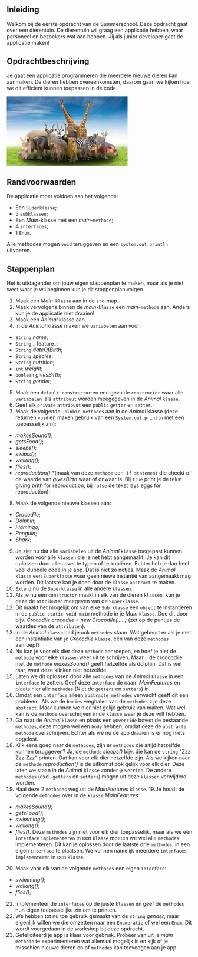 
## Inleiding

Welkom bij de eerste opdracht van de Summerschool. Deze opdracht gaat over een dierentuin. De dierentuin wil graag een applicatie hebben, waar personeel en bezoekers wat aan hebben. Jij als junior developer gaat de applicatie maken!

## Opdrachtbeschrijving

Je gaat een applicatie programmeren die meerdere nieuwe dieren kan aanmaken. De dieren hebben overeenkomsten, daarom gaan we kijken hoe we dit efficient kunnen toepassen in de code.

![Dierentuin!](./uploads/dieren.JPG)

## Randvoorwaarden

De applicatie moet voldoen aan het volgende:

- Een `Superklasse`;
- 5 `subklassen`;
- Een _Main_-klasse met een _main_-`methode`;
- 4 `interfaces`;
- 1 `Enum`.

Alle methodes mogen `void` teruggeven en een `system.out.println` uitvoeren.

## Stappenplan
Het is uitdagender om jouw eigen stappenplan te maken, maar als je niet weet waar je wil beginnen kun je dit stappenplan volgen.
1. Maak een _Main_-`klasse` aan in de `src`-map.
2. Maak vervolgens binnen de _main_-`klasse` een _main_-`methode` aan. Anders kun je de applicatie niet draaien!
3. Maak een _Animal_ klasse aan.
4. In de _Animal_ klasse maken we `variabelen` aan voor:
- `String` _name_;
- `String` _ feature_;
- `String` _dateOfBirth_;
- `String` _species_;
- `String` _nutrition_;
- `int` _weight_;
- `boolean` _givesBirth_;
- `String` _gender_;
5. Maak een `default constructor` en een gevulde `constructor` waar alle `variabelen `als `attribuut` worden meegegeven in de _Animal_ `klasse`.
6. Geef elk `private` `attribuut` een `public` `getter` en `setter`.
7. Maak de volgende ` plubic methodes` aan in de _Animal_ klasse (deze returnen `void` en maken gebruik van een `System.out.println` met een toepasselijk zin):
- _makesSound()_;
- _getsFood()_;
- _sleeps()_;
- _swims()_;
- _walking()_;
- _flies()_;
- _reproduction()_ *(maak van deze `methode` een` if statement` die checkt of de waarde van _givesBirth_ waar of onwaar is. Bij `true` print je de tekst giving brith for reproduction, bij `false` de tekst lays eggs for reproduction);
8. Maak de volgende nieuwe klassen aan:
- _Crocodile_;
- _Dolphin_;
- _Flamingo_;
- _Penguin_;
- _Shark_;
9. Je ziet nu dat alle `variabelen` uit de _Animal_ `klasse` toegepast kunnen worden voor alle `klassen` die je net hebt aangemaakt. Je kan dit oplossen door alles over te typen of te kopiëren. Echter heb je dan heel veel dubbele code in je app. Dat is niet zo netjes. Maak de _Animal_ `klasse` een `Superklasse` waar geen niewe instantië van aangemaakt mag worden. Dit laatste kan je doen door de `klasse` `abstract` te maken.  
10. `Extend` nu de `Superklasse` in alle andere `klassen`. 
11. Als je nu een `constructor` maakt in elk van de dieren `klassen`, kun je deze de `attributen` meegeven van de `Superklasse`.
12. Dit maakt het mogelijk om van elke `Sub klasse` een `object` te instantiëren in de `public static void main` methode in je _Main_ `klasse`. Doe dit door bijv. 
 _Crocodile crocodile = new Crocodile(.....)_ (zet op de puntjes de waardes van de `attributen`).
12. In de _Animal_ `klasse` had je ook `methodes` staan. Wat gebeurt er als je met een instantiatie van je _Crocodile_ `klasse`, één van deze `methodes` aanroept?
13. Nu kan je voor elk dier deze `methode` aanroepen, en hoef je niet de `methode` voor elke `klassen` weer uit te schrijven. Maar... de croccodile met de `methode` _makesSound()_ geeft hetzelfde als dolphin. Dát is wel raar, want deze klinken niet hetzelfde.
14. Laten we dit oplossen door alle `methodes` van de _Animal_ `klasse` in een `interface` te zetten. Geef deze `interface` de naam _MainFeatures_ en plaats hier alle `methodes` (Niet de `getters` en `setters`) in.
15. Omdat een `interface` alleen `abstracte methodes` verwacht geeft dit een probleem. Als we de `bodies` weghalen van de `methodes` zijn deze `abstract`. Maar kunnen we hier niet gelijk gebruik van maken. Wat wel kan is de `methode` overschrijven in de `klasse` waar je deze wilt hebben. 
16. Ga naar de _Animal_ `klasse` en plaats een `@Override` boven de bestaande `methodes`, deze mogen wel een `body` hebben, omdat deze de `abstracte methode` overschrijven. Echter als we nu de app draaien is er nog niets opgelost. 
17. Kijk eens goed naar de `methodes`, zijn er `methodes` die altijd hetzelfde kunnen teruggeven? Ja, de `methode` _sleeps()_ bijv. die kan de `string` "Zzz Zzz Zzz" printen. Dat kan voor elk dier hetzelfde zijn. Als we kijken naar de `methode` _reproduction()_ is de uitkomst ook gelijk voor elk dier. Deze laten we staan in de _Animal_ `klasse` zonder `@Override`. De andere `methodes` (excl. `getters` en `setters`) mogen uit deze `klassen` verwijderd worden. 
18. Haal deze 2 `methodes` weg uit de _MainFeatures_ `klasse`.
19.Je houdt de volgende `methodes` over in de `klasse` _MainFeatures_:
 - _makesSound()_;
 - _getsFood()_;
 - _swimming()_;
 - _walking()_;
 - _flies()_.
 Deze `methodes` zijn niet voor elk dier toepasselijk, maar als we een `interface` `implementeren` in een `klasse` moeten we wel alle `methodes` implementeren. Dit kan je oplossen door de laatste drie `methodes`, in een eigen `interface` te plaatsen. We kunnen namelijk meerdere `interfaces` `implementeren` in een `klasse`. 
20. Maak voor elk van de volgende `methodes` een eigen `interface`:
 - _swimming()_;
 - _walking()_;
 - _flies()_;  
21. Implementeer de `interfaces` op de juiste `klassen` en geef de `methodes` hun eigen toepasselijke zin om te printen.
22. We hebben tot nu toe gebruik gemaakt van de `String` _gender_, maar eigenlijk willen we die omzetten naar een `Enumeratie` of wel een `Enum`. Dit wordt voorgedaan in de workshop bij deze opdracht.  
23. Gefeliciteerd je app is klaar voor gebruik. Probeer van uit je _main_ `methode` te experimenteren wat allemaal mogelijk is en kijk of je misschien nieuwe dieren en of `methodes` kan toevoegen aan je app.
